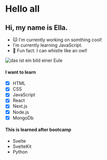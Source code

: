 # Hello all

## Hi, my name is Ella.


 - :cat: I'm currently working on somthing cool!
 - I'm currently learning JavaScript.
 - :loudspeaker: Fun fact: I can whistle like an owl!
 
 ![das ist ein bild einer Eule](https://images6.fanpop.cSom/image/photos/40600000/Owl-owls-40623465-1280-720.jpg)

#### I want to learn
- [x] HTML
- [x] CSS
- [x] JavaScript
- [x] React
- [x] Next.js
- [x] Node.js
- [x] MongoDb

#### This is learned after bootcamp
- Svelte
- SvelteKit
- Python
